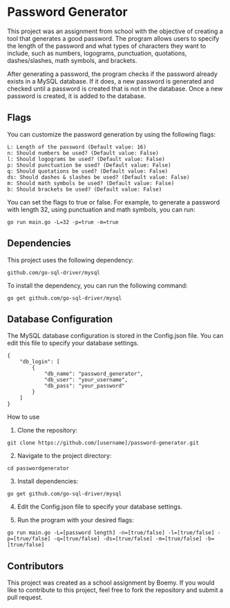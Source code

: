 # Password Generator

This project was an assignment from school with the objective of creating a tool that generates a good password. The program allows users to specify the length of the password and what types of characters they want to include, such as numbers, logograms, punctuation, quotations, dashes/slashes, math symbols, and brackets.

After generating a password, the program checks if the password already exists in a MySQL database. If it does, a new password is generated and checked until a password is created that is not in the database. Once a new password is created, it is added to the database.

## Flags

You can customize the password generation by using the following flags:

    L: Length of the password (Default value: 16)
    n: Should numbers be used? (Default value: False)
    l: Should logograms be used? (Default value: False)
    p: Should punctuation be used? (Default value: False)
    q: Should quotations be used? (Default value: False)
    ds: Should dashes & slashes be used? (Default value: False)
    m: Should math symbols be used? (Default value: False)
    b: Should brackets be used? (Default value: False)

You can set the flags to true or false. For example, to generate a password with length 32, using punctuation and math symbols, you can run:

    go run main.go -L=32 -p=true -m=true

## Dependencies

This project uses the following dependency:

    github.com/go-sql-driver/mysql

To install the dependency, you can run the following command:

    go get github.com/go-sql-driver/mysql

## Database Configuration

The MySQL database configuration is stored in the Config.json file. You can edit this file to specify your database settings.
```
{
    "db_login": [
        {
            "db_name": "password_generator",
            "db_user": "your_username",
            "db_pass": "your_password"
        }
    ]
}
```

How to use

1. Clone the repository: 
```
git clone https://github.com/[username]/password-generator.git
```

2. Navigate to the project directory:
```
cd passwordgenerator
```
3. Install dependencies:
```
go get github.com/go-sql-driver/mysql
```
4. Edit the Config.json file to specify your database settings.

5. Run the program with your desired flags:
```
go run main.go -L=[password length] -n=[true/false] -l=[true/false] -p=[true/false] -q=[true/false] -ds=[true/false] -m=[true/false] -b=[true/false]
```

## Contributors

This project was created as a school assignment by Boemy. If you would like to contribute to this project, feel free to fork the repository and submit a pull request.
